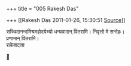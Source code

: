 +++
title = "005 Rakesh Das"

+++
[[Rakesh Das	2011-01-26, 15:30:51 [Source](https://groups.google.com/g/bvparishat/c/4Wfdsp6OlXI)]]



सच्चिदानन्दमिश्रमहोदयेभ्यो धन्यवादान् वितरामि। निवृत्तो मे सन्देहः।  
प्रणामान् वितरामि।  
राकेशदाशः



